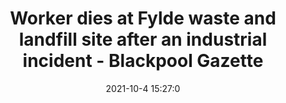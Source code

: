 ---
"title": "Worker dies at Fylde waste and landfill site after an industrial incident - Blackpool Gazette"
"date": "2021-10-4 15:27:0"
"feed_name": "GOOGLENEWSINDUSTRIAL"
"feed_website": "https://news.google.com/search?q=industrial%2Bincident&hl=en-US&gl=US&ceid=US:en"
"feed_rss": "https://news.google.com/rss/search?q=industrial%2Bincident&hl=en-US&gl=US&ceid=US:en"
"link": "https://www.blackpoolgazette.co.uk/news/worker-dies-at-fylde-waste-and-landfill-site-after-an-industrial-incident-3406970"
"source": "{'href': 'https://www.blackpoolgazette.co.uk', 'title': 'Blackpool Gazette'}"
"file": "_posts/2021-1-1-2b655f95aee006c2414be112f5f8fcf0b07a5fae.md"
"accident": "1"
"drilling": "1"
"dead": "1"
"injured": "0"
"arrested": "0"
"place": "fylde"
"where": "industrial site"
"causes": "unknown"
"place_uri": "http://en.wikipedia.org/wiki/Borough_of_Fylde"
---